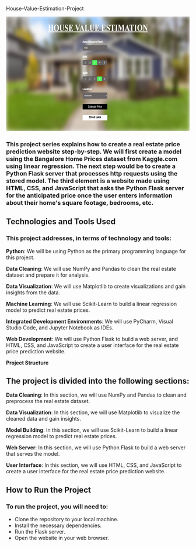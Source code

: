 House-Value-Estimation-Project

![House-Value-Estimation](https://github.com/Kraghav2002/House---Value---Estimation---Project/blob/main/House_Value_Estimation.png)


### This project series explains how to create a real estate price prediction website step-by-step. We will first create a model using the Bangalore Home Prices dataset from Kaggle.com using linear regression. The next step would be to create a Python Flask server that processes http requests using the stored model. The third element is a website made using HTML, CSS, and JavaScript that asks the Python Flask server for the anticipated price once the user enters information about their home's square footage, bedrooms, etc.

## Technologies and Tools Used

### This project addresses, in terms of technology and tools:

**Python**: We will be using Python as the primary programming language for this project.

**Data Cleaning**: We will use NumPy and Pandas to clean the real estate dataset and prepare it for analysis.

**Data Visualization**: We will use Matplotlib to create visualizations and gain insights from the data.

**Machine Learning**: We will use Scikit-Learn to build a linear regression model to predict real estate prices.

**Integrated Development Environments**: We will use PyCharm, Visual Studio Code, and Jupyter Notebook as IDEs.

**Web Development**: We will use Python Flask to build a web server, and HTML, CSS, and JavaScript to create a user interface for the real estate price prediction website.

**Project Structure**

## The project is divided into the following sections:

**Data Cleaning**: In this section, we will use NumPy and Pandas to clean and preprocess the real estate dataset.

**Data Visualization**: In this section, we will use Matplotlib to visualize the cleaned data and gain insights.

**Model Building**: In this section, we will use Scikit-Learn to build a linear regression model to predict real estate prices.

**Web Server**: In this section, we will use Python Flask to build a web server that serves the model.

**User Interface**: In this section, we will use HTML, CSS, and JavaScript to create a user interface for the real estate price prediction website.

## How to Run the Project

### To run the project, you will need to:

* Clone the repository to your local machine.
* Install the necessary dependencies.
* Run the Flask server.
* Open the website in your web browser.
